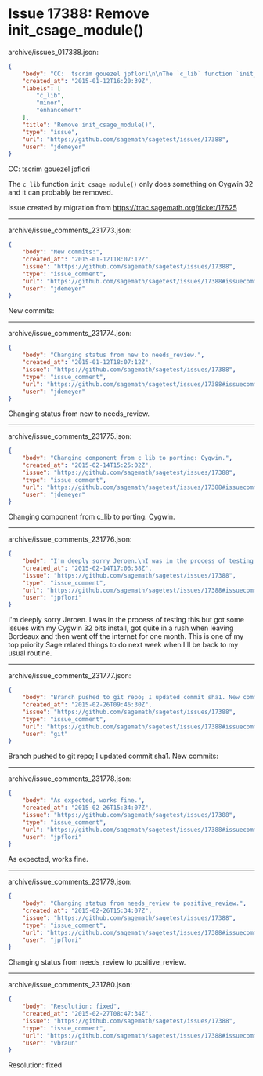 # Issue 17388: Remove init_csage_module()

archive/issues_017388.json:
```json
{
    "body": "CC:  tscrim gouezel jpflori\n\nThe `c_lib` function `init_csage_module()` only does something on Cygwin 32 and it can probably be removed.\n\nIssue created by migration from https://trac.sagemath.org/ticket/17625\n\n",
    "created_at": "2015-01-12T16:20:39Z",
    "labels": [
        "c_lib",
        "minor",
        "enhancement"
    ],
    "title": "Remove init_csage_module()",
    "type": "issue",
    "url": "https://github.com/sagemath/sagetest/issues/17388",
    "user": "jdemeyer"
}
```
CC:  tscrim gouezel jpflori

The `c_lib` function `init_csage_module()` only does something on Cygwin 32 and it can probably be removed.

Issue created by migration from https://trac.sagemath.org/ticket/17625





---

archive/issue_comments_231773.json:
```json
{
    "body": "New commits:",
    "created_at": "2015-01-12T18:07:12Z",
    "issue": "https://github.com/sagemath/sagetest/issues/17388",
    "type": "issue_comment",
    "url": "https://github.com/sagemath/sagetest/issues/17388#issuecomment-231773",
    "user": "jdemeyer"
}
```

New commits:



---

archive/issue_comments_231774.json:
```json
{
    "body": "Changing status from new to needs_review.",
    "created_at": "2015-01-12T18:07:12Z",
    "issue": "https://github.com/sagemath/sagetest/issues/17388",
    "type": "issue_comment",
    "url": "https://github.com/sagemath/sagetest/issues/17388#issuecomment-231774",
    "user": "jdemeyer"
}
```

Changing status from new to needs_review.



---

archive/issue_comments_231775.json:
```json
{
    "body": "Changing component from c_lib to porting: Cygwin.",
    "created_at": "2015-02-14T15:25:02Z",
    "issue": "https://github.com/sagemath/sagetest/issues/17388",
    "type": "issue_comment",
    "url": "https://github.com/sagemath/sagetest/issues/17388#issuecomment-231775",
    "user": "jdemeyer"
}
```

Changing component from c_lib to porting: Cygwin.



---

archive/issue_comments_231776.json:
```json
{
    "body": "I'm deeply sorry Jeroen.\nI was in the process of testing this but got some issues with my Cygwin 32 bits install, got quite in a rush when leaving Bordeaux and then went off the internet for one month.\nThis is one of my top priority Sage related things to do next week when I'll be back to my usual routine.",
    "created_at": "2015-02-14T17:06:38Z",
    "issue": "https://github.com/sagemath/sagetest/issues/17388",
    "type": "issue_comment",
    "url": "https://github.com/sagemath/sagetest/issues/17388#issuecomment-231776",
    "user": "jpflori"
}
```

I'm deeply sorry Jeroen.
I was in the process of testing this but got some issues with my Cygwin 32 bits install, got quite in a rush when leaving Bordeaux and then went off the internet for one month.
This is one of my top priority Sage related things to do next week when I'll be back to my usual routine.



---

archive/issue_comments_231777.json:
```json
{
    "body": "Branch pushed to git repo; I updated commit sha1. New commits:",
    "created_at": "2015-02-26T09:46:30Z",
    "issue": "https://github.com/sagemath/sagetest/issues/17388",
    "type": "issue_comment",
    "url": "https://github.com/sagemath/sagetest/issues/17388#issuecomment-231777",
    "user": "git"
}
```

Branch pushed to git repo; I updated commit sha1. New commits:



---

archive/issue_comments_231778.json:
```json
{
    "body": "As expected, works fine.",
    "created_at": "2015-02-26T15:34:07Z",
    "issue": "https://github.com/sagemath/sagetest/issues/17388",
    "type": "issue_comment",
    "url": "https://github.com/sagemath/sagetest/issues/17388#issuecomment-231778",
    "user": "jpflori"
}
```

As expected, works fine.



---

archive/issue_comments_231779.json:
```json
{
    "body": "Changing status from needs_review to positive_review.",
    "created_at": "2015-02-26T15:34:07Z",
    "issue": "https://github.com/sagemath/sagetest/issues/17388",
    "type": "issue_comment",
    "url": "https://github.com/sagemath/sagetest/issues/17388#issuecomment-231779",
    "user": "jpflori"
}
```

Changing status from needs_review to positive_review.



---

archive/issue_comments_231780.json:
```json
{
    "body": "Resolution: fixed",
    "created_at": "2015-02-27T08:47:34Z",
    "issue": "https://github.com/sagemath/sagetest/issues/17388",
    "type": "issue_comment",
    "url": "https://github.com/sagemath/sagetest/issues/17388#issuecomment-231780",
    "user": "vbraun"
}
```

Resolution: fixed
